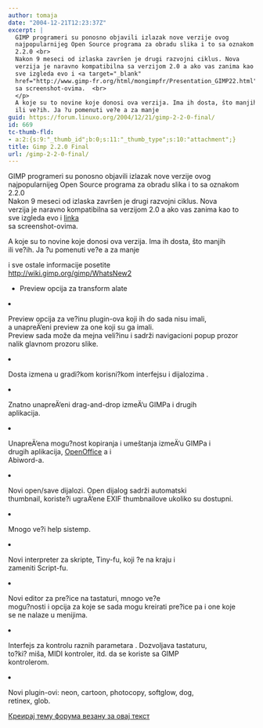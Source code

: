 ```yaml
---
author: tomaja
date: "2004-12-21T12:23:37Z"
excerpt: |
  GIMP programeri su ponosno objavili izlazak nove verzije ovog
  najpopularnijeg Open Source programa za obradu slika i to sa oznakom
  2.2.0 <br>
  Nakon 9 meseci od izlaska završen je drugi razvojni ciklus. Nova
  verzija je naravno kompatibilna sa verzijom 2.0 a ako vas zanima kao to
  sve izgleda evo i <a target="_blank"
  href="http://www.gimp-fr.org/html/mongimpfr/Presentation_GIMP22.html">linka</a>
  sa screenshot-ovima.  <br>
  </p>
  A koje su to novine koje donosi ova verzija. Ima ih dosta, što manjih
  ili ve?ih. Ja ?u pomenuti ve?e a za manje
guid: https://forum.linuxo.org/2004/12/21/gimp-2-2-0-final/
id: 669
tc-thumb-fld:
- a:2:{s:9:"_thumb_id";b:0;s:11:"_thumb_type";s:10:"attachment";}
title: Gimp 2.2.0 Final
url: /gimp-2-2-0-final/
---
```

GIMP programeri su ponosno objavili izlazak nove verzije ovog  
najpopularnijeg Open Source programa za obradu slika i to sa oznakom  
2.2.0  
Nakon 9 meseci od izlaska završen je drugi razvojni ciklus. Nova  
verzija je naravno kompatibilna sa verzijom 2.0 a ako vas zanima kao to  
sve izgleda evo i <a target="_blank"
href="http://www.gimp-fr.org/html/mongimpfr/Presentation_GIMP22.html">linka</a>  
sa screenshot-ovima. 

A koje su to novine koje donosi ova verzija. Ima ih dosta, što manjih  
ili ve?ih. Ja ?u pomenuti ve?e a za manje <!--break-->

i sve ostale informacije posetite<a target="_blank"
href="http://wiki.gimp.org/gimp/WhatsNew2"><br /> http://wiki.gimp.org/gimp/WhatsNew2</a>

  * Preview opcija za transform alate 

<li class="gap">
  <p>
    Preview opcija za ve?inu plugin-ova koji ih do sada nisu imali,<br /> a unapreÄ‘eni preview za one koji su ga imali.<br /> Preview sada može da mejna veli?inu i sadrži navigacioni popup prozor<br /> nalik glavnom prozoru slike.
  </p>
</li>

<li class="gap">
  <p>
    Dosta izmena u gradi?kom korisni?kom interfejsu i dijalozima .
  </p>
</li>

<li class="gap">
  <p>
    Znatno unapreÄ‘eni drag-and-drop izmeÄ‘u GIMPa i drugih<br /> aplikacija.
  </p>
</li>

<li class="gap">
  <p>
    UnapreÄ‘ena mogu?nost kopiranja i umeštanja izmeÄ‘u GIMPa i<br /> drugih aplikacija, <a class="nonexistent"
href="http://wiki.gimp.org/gimp/OpenOffice">OpenOffice</a> a i<br /> Abiword-a.
  </p>
</li>

<li class="gap">
  <p>
    Novi open/save dijalozi. Open dijalog sadrži automatski<br /> thumbnail, koriste?i ugraÄ‘ene EXIF thumbnailove ukoliko su dostupni.
  </p>
</li>

<li class="gap">
  <p>
    Mnogo ve?i help sistemp.
  </p>
</li>

<li class="gap">
  <p>
    Novi interpreter za skripte, Tiny-fu, koji ?e na kraju i<br /> zameniti Script-fu.
  </p>
</li>

<li class="gap">
  <p>
    Novi editor za pre?ice na tastaturi, mnogo ve?e<br /> mogu?nosti i opcija za koje se sada mogu kreirati pre?ice pa i one koje<br /> se ne nalaze u menijima.
  </p>
</li>

<li class="gap">
  <p>
    Interfejs za kontrolu raznih parametara . Dozvoljava tastaturu,<br /> to?ki? miša, MIDI kontroler, itd. da se koriste sa GIMP<br /> kontrolerom.
  </p>
</li>

<li class="gap">
  <p>
    Novi plugin-ovi: neon, cartoon, photocopy, softglow, dog,<br /> retinex, glob.
  </p>
</li>



[Креирај тему форума везану за овај текст](https://linuxo.org/nova-tema-na-forumu/?se_pid=669)